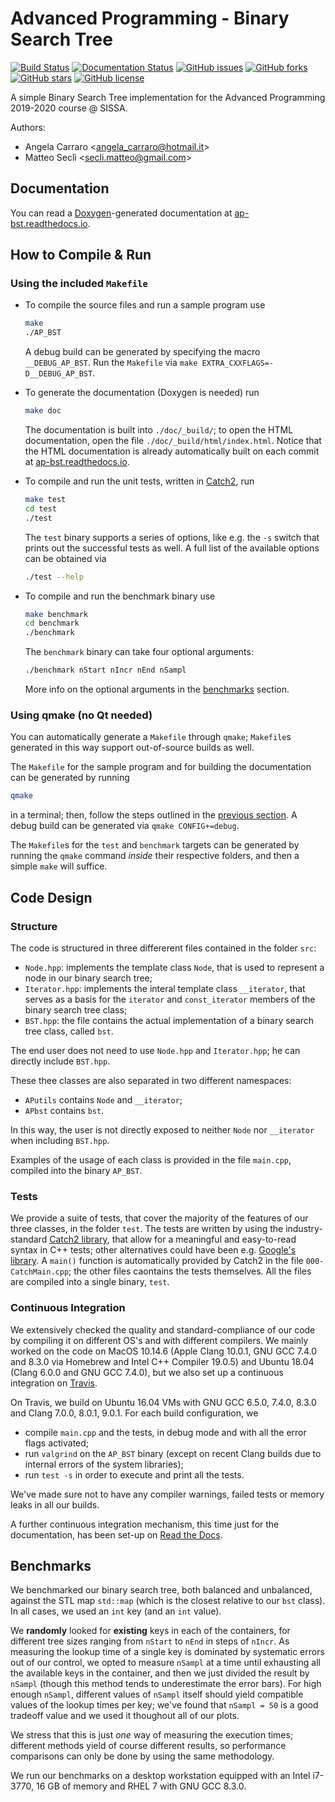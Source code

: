 # Advanced Programming - Binary Search Tree

[![Build Status](https://travis-ci.org/matteosecli/AP_BST.svg?branch=master)](https://travis-ci.org/matteosecli/AP_BST) [![Documentation Status](https://readthedocs.org/projects/ap-bst/badge/?version=latest)](https://ap-bst.readthedocs.io/en/latest/?badge=latest) [![GitHub issues](https://img.shields.io/github/issues/matteosecli/AP_BST.svg)](https://github.com/matteosecli/AP_BST/issues) [![GitHub forks](https://img.shields.io/github/forks/matteosecli/AP_BST.svg)](https://github.com/matteosecli/AP_BST/network) [![GitHub stars](https://img.shields.io/github/stars/matteosecli/AP_BST.svg)](https://github.com/matteosecli/QMC/stargazers) [![GitHub license](https://img.shields.io/badge/license-GPLv3-blue.svg)](https://github.com/matteosecli/AP_BST/blob/master/LICENSE) 

A simple Binary Search Tree implementation for the Advanced Programming 2019-2020 course @ SISSA.

Authors:

- Angela Carraro \<[angela_carraro@hotmail.it](email:angela_carraro@hotmail.it)\>
- Matteo Seclì \<[secli.matteo@gmail.com](email:secli.matteo@gmail.com)\>

## Documentation

You can read a [Doxygen](http://www.doxygen.nl)-generated documentation at [ap-bst.readthedocs.io](https://ap-bst.readthedocs.io/).

## How to Compile & Run

### Using the included `Makefile`

+ To compile the source files and run a sample program use
  
  ```bash
  make
  ./AP_BST
  ```
  
  A debug build can be generated by specifying the macro `__DEBUG_AP_BST`. Run the `Makefile` via `make EXTRA_CXXFLAGS=-D__DEBUG_AP_BST`.
  
+ To generate the documentation (Doxygen is needed) run
  
  ```bash
  make doc
  ```
  
  The documentation is built into `./doc/_build/`; to open the HTML documentation, open the file `./doc/_build/html/index.html`. Notice that the HTML documentation is already automatically built on each commit at [ap-bst.readthedocs.io](https://ap-bst.readthedocs.io/).

+ To compile and run the unit tests, written in [Catch2](https://github.com/catchorg/Catch2), run
  
  ```bash
  make test
  cd test
  ./test
  ```
  
  The `test` binary supports a series of options, like e.g. the `-s` switch that prints out the successful tests as well. A full list of the available options can be obtained via
  
  ```bash
  ./test --help
  ```

+ To compile and run the benchmark binary use
  
  ```bash
  make benchmark
  cd benchmark
  ./benchmark
  ```
  
  The `benchmark` binary can take four optional arguments:
  ```bash
  ./benchmark nStart nIncr nEnd nSampl
  ```
  
  More info on the optional arguments in the [benchmarks](#benchmarks) section.

### Using qmake (no Qt needed)

You can automatically generate a `Makefile` through `qmake`; `Makefile`s generated in this way support out-of-source builds as well.

The `Makefile` for the sample program and for building the documentation can be generated by running

  ```bash
qmake
  ```

in a terminal; then, follow the steps outlined in the [previous section](#using-the-included-makefile). A debug build can be generated via `qmake CONFIG+=debug`.

The `Makefile`s for the `test` and `benchmark` targets can be generated by running the `qmake` command *inside* their respective folders, and then a simple `make` will suffice. 

## Code Design

### Structure

The code is structured in three differerent files contained in the folder `src`:

+ `Node.hpp`: implements the template class `Node`, that is used to represent a node in our binary search tree;
+ `Iterator.hpp`: implements the interal template class `__iterator`, that serves as a basis for the `iterator` and `const_iterator` members of the binary search tree class;
+ `BST.hpp`: the file contains the actual implementation of a binary search tree class, called `bst`.

The end user does not need to use `Node.hpp` and `Iterator.hpp`; he can directly include `BST.hpp`.

These thee classes are also separated in two different namespaces:

+ `APutils` contains `Node` and `__iterator`;
+ `APbst` contains `bst`.

In this way, the user is not directly exposed to neither `Node` nor `__iterator` when including `BST.hpp`.

Examples of the usage of each class is provided in the file `main.cpp`, compiled into the binary `AP_BST`.

### Tests

We provide a suite of tests, that cover the majority of the features of our three classes, in the folder `test`. The tests are written by using the industry-standard [Catch2 library](https://github.com/catchorg/Catch2), that allow for a meaningful and easy-to-read syntax in C++ tests; other alternatives could have been e.g. [Google\'s library](https://github.com/google/googletest). A `main()` function is automatically provided by Catch2 in the file `000-CatchMain.cpp`; the other files caontains the tests themselves. All the files are compiled into a single binary, `test`.

### Continuous Integration

We extensively checked the quality and standard-compliance of our code by compiling it on different OS\'s and with different compilers. We mainly worked on the code on MacOS 10.14.6 (Apple Clang 10.0.1, GNU GCC 7.4.0 and 8.3.0 via Homebrew and Intel C++ Compiler 19.0.5) and Ubuntu 18.04 (Clang 6.0.0 and GNU GCC 7.4.0), but we also set up a continuous integration on [Travis](https://travis-ci.org/matteosecli/AP_BST).

On Travis, we build on Ubuntu 16.04 VMs with GNU GCC 6.5.0, 7.4.0, 8.3.0 and Clang 7.0.0, 8.0.1, 9.0.1. For each build configuration, we

+ compile `main.cpp` and the tests, in debug mode and with all the error flags activated;
+ run `valgrind` on the `AP_BST` binary (except on recent Clang builds due to internal errors of the system libraries);
+ run `test -s` in order to execute and print all the tests.

We\'ve made sure not to have any compiler warnings, failed tests or memory leaks in all our builds. 

A further continuous integration mechanism, this time just for the documentation, has been set-up on [Read the Docs](https://ap-bst.readthedocs.io/).

## Benchmarks

We benchmarked our binary search tree, both balanced and unbalanced, against the STL map `std::map` (which is the closest relative to our `bst` class). In all cases, we used an `int` key (and an `int` value).

We **randomly** looked for **existing** keys in each of the containers, for different tree sizes ranging from `nStart` to `nEnd` in steps of `nIncr`. As measuring the lookup time of a single key is dominated by systematic errors out of our control, we opted to measure `nSampl` at a time until exhausting all the available keys in the container, and then we just divided the result by `nSampl` (though this method tends to underestimate the error bars). For high enough `nSampl`, different values of `nSampl` itself should yield compatible values of the lookup times per key; we\'ve found that `nSampl = 50` is a good tradeoff value and we used it thoughout all of our plots.

We stress that this is just *one* way of measuring the execution times; different methods yield of course different results, so performance comparisons can only be done by using the same methodology.

We run our benchmarks on a desktop workstation equipped with an Intel i7-3770, 16 GB of memory and RHEL 7 with GNU GCC 8.3.0.